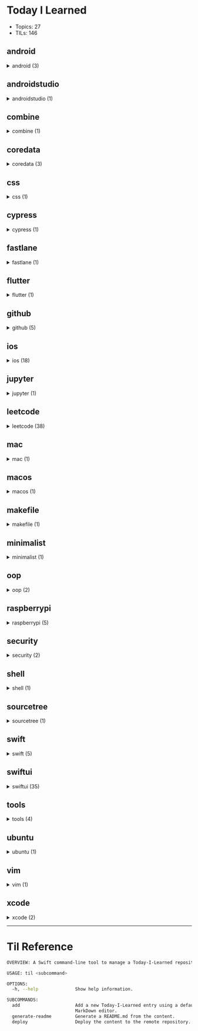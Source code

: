 # Today I Learned

-   Topics: 27
-   TILs: 146

## android 

<details><summary markdown="span">android (3)</summary>

| Date       | Title                                                                                                                             |
| ---------- | --------------------------------------------------------------------------------------------------------------------------------- |
| 2020-04-29 | [Capture images and videos from android devices with adb](./android/2020-04-28_capture-images-videos-from-android-devices-adb.md) |
| 2020-04-22 | [Open source minimalist launcher for Android](./android/2020-04-28_open-source-minimalist-launcher.md)                            |
| 2022-01-31 | [Fix failling to start emulator on Android Studio](./android/2022-01-31_fix-failling-to-start-emulator-on-android-studio.md)      |

</details>

## androidstudio 

<details><summary markdown="span">androidstudio (1)</summary>

| Date       | Title                                                                                                                                                      |
| ---------- | ---------------------------------------------------------------------------------------------------------------------------------------------------------- |
| 2020-05-04 | [Show the current file in the folder structure navigation bar](./androidstudio/2020-05-04_show-the-current-file-in-the-folder-structure-navigation-bar.md) |

</details>

## combine 

<details><summary markdown="span">combine (1)</summary>

| Date       | Title                                                                                                                                      |
| ---------- | ------------------------------------------------------------------------------------------------------------------------------------------ |
| 2020-06-04 | [Set a given Publishers Failure type to Never in Combine](./combine/2020-06-04_set-a-given-publishers-failure-type-to-never-in-combine.md) |

</details>

## coredata 

<details><summary markdown="span">coredata (3)</summary>

| Date       | Title                                                                                                                                                                                                                             |
| ---------- | --------------------------------------------------------------------------------------------------------------------------------------------------------------------------------------------------------------------------------- |
| 2020-05-20 | [How to filter using NSPredicate based on if the to many relationship set contains a specific value](./coredata/2020-05-19_how-to-filter-using-nspredicate-based-on-if-the-to-many-relationship-set-contains-a-specific-value.md) |
| 2020-05-20 | [Storing states in CoreData with enums](./coredata/2020-05-20_storing-states-in-coredata-with-enums.md)                                                                                                                           |
| 2020-05-22 | [NSPredicate case-insensitive matching on to-many relationship](./coredata/2020-05-21_nspredicate-caseinsensitive-matching-on-tomany-relationship.md)                                                                             |

</details>

## css 

<details><summary markdown="span">css (1)</summary>

| Date       | Title                                                                                                                         |
| ---------- | ----------------------------------------------------------------------------------------------------------------------------- |
| 2020-04-30 | [Handling Long Words and URLs (Forcing Breaks, Hyphenation, Ellipsis, etc)](./css/2020-04-29_handling-long-words-and-urls.md) |

</details>

## cypress 

<details><summary markdown="span">cypress (1)</summary>

| Date       | Title                                                                                                    |
| ---------- | -------------------------------------------------------------------------------------------------------- |
| 2021-04-03 | [Cypress.io - sitemap.xml validation test](./cypress/2021-04-03_cypressio-sitemapxml-validation-test.md) |

</details>

## fastlane 

<details><summary markdown="span">fastlane (1)</summary>

| Date       | Title                                                                                                                                         |
| ---------- | --------------------------------------------------------------------------------------------------------------------------------------------- |
| 2021-05-21 | [why fastlane working directory different than what I set](./fastlane/2021-05-21_why-fastlane-working-directory-different-than-what-i-set.md) |

</details>

## flutter 

<details><summary markdown="span">flutter (1)</summary>

| Date       | Title                                                                                           |
| ---------- | ----------------------------------------------------------------------------------------------- |
| 2020-05-02 | [Running a command-line dart script](./flutter/2020-05-01_running-a-commandline-dart-script.md) |

</details>

## github 

<details><summary markdown="span">github (5)</summary>

| Date       | Title                                                                                                                                                                                                       |
| ---------- | ----------------------------------------------------------------------------------------------------------------------------------------------------------------------------------------------------------- |
| 2020-04-18 | [Fix gh-pages rejection of new pushes](./github/2020-04-17_fix_github-pages-rejection-of-new-pushes.md)                                                                                                     |
| 2020-05-06 | [Git Error: Could could not read Username for 'https://github.com': terminal prompts disabled](./github/2020-05-06_git-error-could-could-not-read-username-for-httpsgithubcom-terminal-prompts-disabled.md) |
| 2020-05-28 | [Cancel Workflow Action](./github/2020-05-28_cancel-workflow-action.md)                                                                                                                                     |
| 2021-04-29 | [Get the Pull Request Number in Github Actions](./github/2021-04-29_get-the-pull-request-number-in-github-actions.md)                                                                                       |
| 2021-05-16 | [Use working-dreictory for entire job](./github/2021-05-16_use-workingdreictory-for-entire-job.md)                                                                                                          |

</details>

## ios 

<details><summary markdown="span">ios (18)</summary>

| Date       | Title                                                                                                                                                                                                                                                                                                                                                                                                     |
| ---------- | --------------------------------------------------------------------------------------------------------------------------------------------------------------------------------------------------------------------------------------------------------------------------------------------------------------------------------------------------------------------------------------------------------- |
| 2020-04-29 | [iOS development tools for Mac](./ios/2020-04-28_ios-development-tools.md)                                                                                                                                                                                                                                                                                                                                |
| 2020-05-07 | [Workaround about SPM (Swift package manager) deal with Xcode 11.4 and Swift 5.2 with external static libraries. Adding an internal dynamic library to resolve static code duplication error](./ios/2020-05-06_workaround-about-spm-swift-package-manager-deal-with-xcode-114-and-swift-52-with-external-static-libraries-adding-an-internal-dynamic-library-to-resolve-static-code-duplication-error.md) |
| 2020-05-12 | [Showing Touch symbol in iOS Simulators](./ios/2020-05-12_showing-touch-symbol-in-ios-simulators.md)                                                                                                                                                                                                                                                                                                      |
| 2020-05-18 | [disable iOS simulator 'connect hardware keyboard' programmatically](./ios/2020-05-18_disable-ios-simulator-connect-hardware-keyboard-programmatically.md)                                                                                                                                                                                                                                                |
| 2020-05-19 | [How do you manage and use “Many to many” core data relationships?](./ios/2020-05-18_how-do-you-manage-and-use-many-to-many-core-data-relationships.md)                                                                                                                                                                                                                                                   |
| 2020-05-18 | [iOS XCUITest - Simulate hardware keyboard return key](./ios/2020-05-18_ios-xcuitest-simulate-hardware-keyboard-return-key.md)                                                                                                                                                                                                                                                                            |
| 2020-05-22 | [Enable network mocks and more in UI Tests](./ios/2020-05-22_enable-network-mocks-and-more-in-ui-tests.md)                                                                                                                                                                                                                                                                                                |
| 2020-05-22 | [UI Test deleting text in text field](./ios/2020-05-22_ui-test-deleting-text-in-text-field.md)                                                                                                                                                                                                                                                                                                            |
| 2020-05-26 | [UITests how to test screen edge pan gestures?](./ios/2020-05-25_uitests-how-to-test-screen-edge-pan-gestures.md)                                                                                                                                                                                                                                                                                         |
| 2021-01-26 | [Add custom accessory to a row in UICollectionView](./ios/2021-01-26_add-custom-accessory-to-a-row-in-uicollectionview.md)                                                                                                                                                                                                                                                                                |
| 2021-01-30 | [Use SwiftUI preview inside Swift Package](./ios/2021-01-30_use-swiftui-preview-inside-swift-package.md)                                                                                                                                                                                                                                                                                                  |
| 2021-01-31 | [How to use Fastlane to deploy multiple targets to TestFlight, Xcode iOS](./ios/2021-01-31_how-to-use-fastlane-to-deploy-multiple-targets-to-testflight-xcode-ios.md)                                                                                                                                                                                                                                     |
| 2021-02-07 | [Keeping expansion state of OutlineDisclosures using NSDiffableDataSource SectionSnapshot on UICollectionView DiffableDatasource](./ios/2021-02-07_keeping-expansion-state-of-outlinedisclosures-using-nsdiffabledatasource-sectionsnapshot-on-uicollectionview-diffabledatasource.md)                                                                                                                    |
| 2021-02-07 | [Using A Custom Font With Dynamic Type](./ios/2021-02-07_using-a-custom-font-with-dynamic-type.md)                                                                                                                                                                                                                                                                                                        |
| 2021-02-11 | [Get light or dark variant of a color declared in assets](./ios/2021-02-11_get-light-or-dark-variant-of-a-color-declared-in-assets.md)                                                                                                                                                                                                                                                                    |
| 2021-03-03 | [Convert UIFont to SwiftUI Font](./ios/2021-03-03_convert-uifont-to-swiftui-font.md)                                                                                                                                                                                                                                                                                                                      |
| 2021-03-14 | [Multiline Text View in SwiftUI](./ios/2021-03-14_multiline-text-view-in-swiftui.md)                                                                                                                                                                                                                                                                                                                      |
| 2021-05-20 | [Core Data - how to generate CoreDataGeneratedAccessors?](./ios/2021-05-20_core-data-how-to-generate-coredatageneratedaccessors.md)                                                                                                                                                                                                                                                                       |

</details>

## jupyter 

<details><summary markdown="span">jupyter (1)</summary>

| Date       | Title                                                                                                                                |
| ---------- | ------------------------------------------------------------------------------------------------------------------------------------ |
| 2021-01-10 | [Manage widgets in jupyter notebooks using Ipywidgets](./jupyter/2021-01-10_manage-widgets-in-jupyter-notebooks-using-ipywidgets.md) |

</details>

## leetcode 

<details><summary markdown="span">leetcode (38)</summary>

| Date       | Title                                                                                                                          |
| ---------- | ------------------------------------------------------------------------------------------------------------------------------ |
| 2022-03-15 | [905. Sort Array By Parity](./leetcode/2022-03-15_905-sort-array-by-parity.md)                                                 |
| 2022-03-15 | [953. Verifying an Alien Dictionary](./leetcode/2022-03-15_953-verifying-an-alien-dictionary.md)                               |
| 2022-03-16 | [206. Reverse Linked List](./leetcode/2022-03-16_206-reverse-linked-list.md)                                                   |
| 2022-03-16 | [412. Fizz Buzz](./leetcode/2022-03-16_412-fizz-buzz.md)                                                                       |
| 2022-03-16 | [475. Heaters](./leetcode/2022-03-16_475-heaters.md)                                                                           |
| 2022-03-16 | [485. Max Consecutive Ones](./leetcode/2022-03-16_485-max-consecutive-ones.md)                                                 |
| 2022-03-17 | [1. Two Sum](./leetcode/2022-03-17_1-two-sum.md)                                                                               |
| 2022-03-17 | [46. Permutations](./leetcode/2022-03-17_46-permutations.md)                                                                   |
| 2022-03-17 | [47. Permutations II](./leetcode/2022-03-17_47-permutations-ii.md)                                                             |
| 2022-03-17 | [67. Add Binary](./leetcode/2022-03-17_67-add-binary.md)                                                                       |
| 2022-03-17 | [78. Subsets](./leetcode/2022-03-17_78-subsets.md)                                                                             |
| 2022-03-18 | [2. Add Two Numbers](./leetcode/2022-03-18_2-add-two-numbers.md)                                                               |
| 2022-03-18 | [3. Longest Substring Without Repeating Characters](./leetcode/2022-03-18_3-longest-substring-without-repeating-characters.md) |
| 2022-03-20 | [5. Longest Palindromic Substring](./leetcode/2022-03-20_5-longest-palindromic-substring.md)                                   |
| 2022-03-22 | [229. Majority Element II](./leetcode/2022-03-22_169-majority-element-ii.md)                                                   |
| 2022-03-22 | [169. Majority Element](./leetcode/2022-03-22_169-majority-element.md)                                                         |
| 2022-03-23 | [349. Intersection of Two Arrays](./leetcode/2022-03-23_349-intersection-of-two-arrays.md)                                     |
| 2022-03-23 | [41. First Missing Positive](./leetcode/2022-03-23_41-first-missing-positive.md)                                               |
| 2022-03-23 | [Leetcode Cheatsheet (Swift)](./leetcode/2022-03-23_leetcode_cheatsheet.md)                                                    |
| 2022-03-26 | [217. Contains Duplicate](./leetcode/2022-03-26_217-contains-duplicate.md)                                                     |
| 2022-03-26 | [219. Contains Duplicate II](./leetcode/2022-03-26_219-contains-duplicate-ii.md)                                               |
| 2022-03-26 | [350. Intersection of Two Arrays II](./leetcode/2022-03-26_350-intersection-of-two-arrays-ii.md)                               |
| 2022-03-28 | [26. Remove Duplicates from Sorted Array](./leetcode/2022-03-28_26-remove-duplicates-from-sorted-array.md)                     |
| 2022-03-28 | [80. Remove Duplicates from Sorted Array II](./leetcode/2022-03-28_80-remove-duplicates-from-sorted-array-ii.md)               |
| 2022-03-29 | [27. Remove Element](./leetcode/2022-03-29_27-remove-element.md)                                                               |
| 2022-03-29 | [283. Move Zeroes](./leetcode/2022-03-29_283-move-zeroes.md)                                                                   |
| 2022-03-29 | [605. Can Place Flowers](./leetcode/2022-03-29_605-can-place-flowers.md)                                                       |
| 2022-03-30 | [334. Increasing Triplet Subsequence](./leetcode/2022-03-30_334-increasing-triplet-subsequence.md)                             |
| 2022-03-30 | [387. First Unique Character in a String](./leetcode/2022-03-30_387-first-unique-character-in-a-string.md)                     |
| 2022-04-04 | [228. Summary Ranges](./leetcode/2022-04-04_228-summary-ranges.md)                                                             |
| 2022-04-05 | [735. Asteroid Collision](./leetcode/2022-04-05_735-asteroid-collision.md)                                                     |
| 2022-04-05 | [9. Palindrome Number](./leetcode/2022-04-05_9-palindrome-number.md)                                                           |
| 2022-04-06 | [849. Maximize Distance to Closest Person](./leetcode/2022-04-06_849-maximize-distance-to-closest-person.md)                   |
| 2022-04-07 | [209. Minimum Size Subarray Sum](./leetcode/2022-04-07_209-minimum-size-subarray-sum.md)                                       |
| 2022-04-07 | [243. Shortest Word Distance](./leetcode/2022-04-07_243-shortest-word-distance.md)                                             |
| 2022-04-11 | [189. Rotate Array](./leetcode/2022-04-11_189-rotate-array.md)                                                                 |
| 2022-04-11 | [238. Product of Array Except Self](./leetcode/2022-04-11_238-product-of-array-except-self.md)                                 |
| 2022-04-12 | [54. Spiral Matrix](./leetcode/2022-04-12_54-spiral-matrix.md)                                                                 |

</details>

## mac 

<details><summary markdown="span">mac (1)</summary>

| Date       | Title                                                                          |
| ---------- | ------------------------------------------------------------------------------ |
| 2020-05-02 | [Show hidden files in Finder](./mac/2020-05-01_show-hidden-files-in-finder.md) |

</details>

## macos 

<details><summary markdown="span">macos (1)</summary>

| Date       | Title                                                                                                                                                                                                                                                                                                     |
| ---------- | --------------------------------------------------------------------------------------------------------------------------------------------------------------------------------------------------------------------------------------------------------------------------------------------------------- |
| 2020-05-19 | [DB Browser for SQLite (DB4S) is a high quality, visual, open source tool to create, design, and edit database files compatible with SQLite.](./macos/2020-05-19_db-browser-for-sqlite-db4s-is-a-high-quality-visual-open-source-tool-to-create-design-and-edit-database-files-compatible-with-sqlite.md) |

</details>

## makefile 

<details><summary markdown="span">makefile (1)</summary>

| Date       | Title                                                                      |
| ---------- | -------------------------------------------------------------------------- |
| 2021-06-10 | [Missing Separator. Stop](./makefile/2021-06-10_missing-separator-stop.md) |

</details>

## minimalist 

<details><summary markdown="span">minimalist (1)</summary>

| Date       | Title                                                                                                       |
| ---------- | ----------------------------------------------------------------------------------------------------------- |
| 2020-05-14 | [Why Small Habits Make a Big Difference](./minimalist/2020-05-14_why-small-habits-make-a-big-difference.md) |

</details>

## oop 

<details><summary markdown="span">oop (2)</summary>

| Date       | Title                                                                                                                                                             |
| ---------- | ----------------------------------------------------------------------------------------------------------------------------------------------------------------- |
| 2020-05-14 | [Domain-Driven Design](./oop/2020-05-14_domaindriven-design.md)                                                                                                   |
| 2020-05-14 | [Object-Oriented Analysis and Design: What is it and how do you use it?](./oop/2020-05-14_objectoriented-analysis-and-design-what-is-it-and-how-do-you-use-it.md) |

</details>

## raspberrypi 

<details><summary markdown="span">raspberrypi (5)</summary>

| Date       | Title                                                                                                  |
| ---------- | ------------------------------------------------------------------------------------------------------ |
| 2021-05-02 | [Auto start a script at boot](./raspberrypi/2021-05-02_auto-start-a-script-at-boot.md)                 |
| 2021-05-02 | [Disable screensaver](./raspberrypi/2021-05-02_disable-screensaver.md)                                 |
| 2021-05-02 | [Using wildcard with scp command](./raspberrypi/2021-05-02_using-wildcard-with-scp-command.md)         |
| 2021-05-09 | [How to ake HDMI hot-pluggable on PI?](./raspberrypi/2021-05-09_how-to-ake-hdmi-hotpluggable-on-pi.md) |
| 2021-05-16 | [Do not mix RPi.GPIO and gpiozero](./raspberrypi/2021-05-16_do-not-mix-rpigpio-and-gpiozero.md)        |

</details>

## security 

<details><summary markdown="span">security (2)</summary>

| Date       | Title                                                                               |
| ---------- | ----------------------------------------------------------------------------------- |
| 2020-05-14 | [SSL Pinning with URLSession](./security/2020-05-14_ssl-pinning-with-urlsession.md) |
| 2020-05-14 | [SSL Pinning with Alomafire](./security/2020-05-14_ssl-pinning.md)                  |

</details>

## shell 

<details><summary markdown="span">shell (1)</summary>

| Date       | Title                                                                            |
| ---------- | -------------------------------------------------------------------------------- |
| 2020-04-22 | [How to wait for Ctrl-C in bash](./shell/2020-04-21_wait-for-interrupt-linux.md) |

</details>

## sourcetree 

<details><summary markdown="span">sourcetree (1)</summary>

| Date       | Title                                                                                                                                            |
| ---------- | ------------------------------------------------------------------------------------------------------------------------------------------------ |
| 2021-05-16 | [Hook failing because paths don't seem to be set correctly](./sourcetree/2021-05-16_hook-failing-because-paths-dont-seem-to-be-set-correctly.md) |

</details>

## swift 

<details><summary markdown="span">swift (5)</summary>

| Date       | Title                                                                                                                                                                           |
| ---------- | ------------------------------------------------------------------------------------------------------------------------------------------------------------------------------- |
| 2020-05-01 | [Launching a command-line command from a macOS app](./swift/2020-05-01_launching-a-commandline-command-from-a-macos-app.md)                                                     |
| 2020-05-13 | [How to add local Swift Package as dependency?](./swift/2020-05-12_how-to-add-local-swift-package-as-dependency.md)                                                             |
| 2020-05-22 | [conversion from NSTimeInterval to hour,minutes,seconds,milliseconds in swift](./swift/2020-05-21_conversion-from-nstimeinterval-to-hourminutessecondsmilliseconds-in-swift.md) |
| 2020-05-22 | [How to sleep for few milliseconds in swift?](./swift/2020-05-22_how-to-sleep-for-few-milliseconds-in-swift.md)                                                                 |
| 2020-05-28 | [Push View programmatically in callback, SwiftUI](./swift/2020-05-28_push-view-programmatically-in-callback-swiftui.md)                                                         |

</details>

## swiftui 

<details><summary markdown="span">swiftui (35)</summary>

| Date       | Title                                                                                                                                                                                                               |
| ---------- | ------------------------------------------------------------------------------------------------------------------------------------------------------------------------------------------------------------------- |
| 2020-05-12 | [ForEach with index](./swiftui/2020-05-12_foreach-with-index.md)                                                                                                                                                    |
| 2020-05-13 | [Hide Seperator in List](./swiftui/2020-05-12_hide-seperator-in-list.md)                                                                                                                                            |
| 2020-05-13 | [Preview with Core Data](./swiftui/2020-05-12_preview-with-core-data.md)                                                                                                                                            |
| 2020-05-13 | [Binding value from an ObservableObject](./swiftui/2020-05-13_binding-value-from-an-observableobject.md)                                                                                                            |
| 2020-05-13 | [HSHostingController, easily present fullscreen modals, safari, email, etc from SwiftUI](./swiftui/2020-05-13_hshostingcontroller-easily-present-fullscreen-modals-safari-email-etc-from-swiftui.md)                |
| 2020-05-13 | [SwiftUI: How to implement a custom init with @Binding variables](./swiftui/2020-05-13_swiftui-how-to-implement-a-custom-init-with-binding-variables.md)                                                            |
| 2020-05-14 | [3 Ways to React to @State Changes in SwiftUI](./swiftui/2020-05-14_3-ways-to-react-to-state-changes-in-swiftui.md)                                                                                                 |
| 2020-05-15 | [Disable user interaction on SwiftUI View](./swiftui/2020-05-14_disable-user-interaction-on-swiftui-view.md)                                                                                                        |
| 2020-05-15 | [How to instantiate PreviewProvider when View requires @Binding in initializer](./swiftui/2020-05-14_how-to-instantiate-previewprovider-when-view-requires-binding-in-initializer.md)                               |
| 2020-05-15 | [HStack fill whole width with equal spacing](./swiftui/2020-05-15_hstack-fill-whole-width-with-equal-spacing.md)                                                                                                    |
| 2020-05-15 | [Text aligment with custom frame](./swiftui/2020-05-15_text-aligment-with-custom-frame.md)                                                                                                                          |
| 2020-05-18 | [How do I create a multiline TextField in SwiftUI?](./swiftui/2020-05-18_how-do-i-create-a-multiline-textfield-in-swiftui.md)                                                                                       |
| 2020-05-19 | [How to detect live changes on TextField in SwiftUI?](./swiftui/2020-05-18_how-to-detect-live-changes-on-textfield-in-swiftui.md)                                                                                   |
| 2020-05-18 | [How to make a view dismiss itself](./swiftui/2020-05-18_how-to-make-a-view-dismiss-itself.md)                                                                                                                      |
| 2020-05-19 | [How to use SwiftUI in Swift Playgrounds](./swiftui/2020-05-18_how-to-use-swiftui-in-swift-playgrounds.md)                                                                                                          |
| 2020-05-18 | [UITextView wrapper for SwiftUI](./swiftui/2020-05-18_uitextview-wrapper-for-swiftui.md)                                                                                                                            |
| 2020-05-25 | [How to show complete List when keyboard is showing up in SwiftUI](./swiftui/2020-05-24_how-to-show-complete-list-when-keyboard-is-showing-up-in-swiftui.md)                                                        |
| 2020-05-27 | [How to hide the status bar in SwiftUI](./swiftui/2020-05-27_how-to-hide-the-status-bar-in-swiftui.md)                                                                                                              |
| 2020-05-27 | [Make a VStack fill the screen in SwiftUI](./swiftui/2020-05-27_make-a-vstack-fill-the-screen-in-swiftui.md)                                                                                                        |
| 2020-05-28 | [Fixed: Multiple sheet(isPresented:) doesn't work in SwiftUI](./swiftui/2020-05-28_fixed-multiple-sheetispresented-doesnt-work-in-swiftui.md)                                                                       |
| 2020-05-28 | [Fixed: SwiftUI picker in form repositioning after navigation](./swiftui/2020-05-28_fixed-swiftui-picker-in-form-repositioning-after-navigation.md)                                                                 |
| 2020-05-28 | [Simple SwiftUI Arc endAngle animation](./swiftui/2020-05-28_simple-swiftui-arc-endangle-animation.md)                                                                                                              |
| 2020-05-29 | [Dismiss view with swipe on iOS 13 XCUITest](./swiftui/2020-05-29_dismiss-view-with-swipe-on-ios-13-xcuitest.md)                                                                                                    |
| 2020-06-03 | [Add a border with cornerRadius to an Image in SwiftUI](./swiftui/2020-06-03_add-a-border-with-cornerradius-to-an-image-in-swiftui.md)                                                                              |
| 2021-05-18 | [How to update @FetchRequest, when a related Entity changes in SwiftUI?](./swiftui/2021-05-18_how-to-update-fetchrequest-when-a-related-entity-changes-in-swiftui.md)                                               |
| 2021-05-25 | [Rounded Borders in SwiftUI](./swiftui/2021-05-25_rounded-borders-in-swiftui.md)                                                                                                                                    |
| 2021-05-26 | [Detecting tapping on the back button on NavigationView](./swiftui/2021-05-26_detecting-tapping-on-the-back-button-on-navigationview.md)                                                                            |
| 2021-06-02 | [How do you clip an image to a square inside a lazy grid? (SwiftUI)](./swiftui/2021-06-02_how-do-you-clip-an-image-to-a-square-inside-a-lazy-grid-swiftui.md)                                                       |
| 2021-06-07 | [Picker for optional data type in SwiftUI?](./swiftui/2021-06-07_picker-for-optional-data-type-in-swiftui.md)                                                                                                       |
| 2021-06-07 | [Set initial value for State](./swiftui/2021-06-07_set-initial-value-for-state.md)                                                                                                                                  |
| 2021-06-25 | [How to hide keyboard when using SwiftUI?](./swiftui/2021-06-25_how-to-hide-keyboard-when-using-swiftui.md)                                                                                                         |
| 2021-06-29 | [Make SwiftUI Color codable](./swiftui/2021-06-29_make-swiftui-color-codable.md)                                                                                                                                    |
| 2021-07-14 | [How to set the scale when using UIGraphicsImageRenderer](./swiftui/2021-07-14_how-to-set-the-scale-when-using-uigraphicsimagerenderer.md)                                                                          |
| 2021-07-15 | [SwiftUI: sheet not presented if triggered from subview when superview can also present sheet](./swiftui/2021-07-15_swiftui-sheet-not-presented-if-triggered-from-subview-when-superview-can-also-present-sheet.md) |
| 2021-08-09 | [Overlapping Navigation Titles In SwiftUI](./swiftui/2021-08-09_overlapping-navigation-titles-in-swiftui.md)                                                                                                        |

</details>

## tools 

<details><summary markdown="span">tools (4)</summary>

| Date       | Title                                                                                                                                                                               |
| ---------- | ----------------------------------------------------------------------------------------------------------------------------------------------------------------------------------- |
| 2020-04-24 | [Local file transfer between desktops and mobile devices from terminal with QRCode](./tools/2020-04-13_local_file_transfer_desktop_mobile_terminal_qrcode.md)                       |
| 2020-05-04 | [a little macOS app that records your screen to make a timelapse](./tools/2020-05-04_a-little-macos-app-that-records-your-screen-to-make-a-timelapse.md)                            |
| 2020-04-28 | [A delightful community-driven framework for managing your `zsh` configurations, plugins, themes](./tools/2020_04_27_ohmyzsh_community-driven-zsh-plugins-configurations-themes.md) |
| 2021-04-11 | [Cross posting cli DEV, Hashnode, Medium](./tools/2021-04-11_cross-posting-cli-dev-hashnode-medium.md)                                                                              |

</details>

## ubuntu 

<details><summary markdown="span">ubuntu (1)</summary>

| Date       | Title                                                                                                           |
| ---------- | --------------------------------------------------------------------------------------------------------------- |
| 2020-04-15 | [Fingerprint authentication on Ubuntu 18.04](./ubuntu/2020-04-14_fingerprint-authentication-on-ubuntu-18-04.md) |

</details>

## vim 

<details><summary markdown="span">vim (1)</summary>

| Date       | Title                                                                           |
| ---------- | ------------------------------------------------------------------------------- |
| 2020-05-18 | [Show/Hide line number in vim](./vim/2020-05-18_showhide-line-number-in-vim.md) |

</details>

## xcode 

<details><summary markdown="span">xcode (2)</summary>

| Date       | Title                                                                                                              |
| ---------- | ------------------------------------------------------------------------------------------------------------------ |
| 2020-05-01 | [Apply all suggested fixes using short keys](./xcode/2020-04-30_apply-all-suggested-fixes-using-short-keys.md)     |
| 2020-05-14 | [Xcode 11 iOS 13 simulator freeze UITextField](./xcode/2020-05-13_xcode-11-ios-13-simulator-freeze-uitextfield.md) |

</details>

---
# Til Reference

```bash
OVERVIEW: A Swift command-line tool to manage a Today-I-Learned repository

USAGE: til <subcommand>

OPTIONS:
  -h, --help              Show help information.

SUBCOMMANDS:
  add                     Add a new Today-I-Learned entry using a default
                          MarkDown editor.
  generate-readme         Generate a README.md from the content.
  deploy                  Deploy the content to the remote repository.

```

